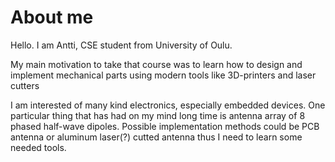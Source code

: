 # About me

Hello. I am Antti, CSE student from University of Oulu.

My main motivation to take that course was to learn how to design and implement mechanical parts using modern tools like 3D-printers and laser cutters

I am interested of many kind electronics, especially embedded devices. One particular thing that has had on my mind long time is antenna array of 8 phased half-wave dipoles. Possible implementation methods could be PCB antenna or aluminum laser(?) cutted antenna thus I need to learn some needed tools.

